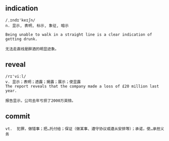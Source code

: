## indication
```
/ˌɪndɪ'keɪʃn/
n. 显示, 表明, 标示, 象征, 暗示

Being unable to walk in a straight line is a clear indication of getting drunk.

无法走直线是醉酒的明显迹象。
```

## reveal
```
/rɪ'viːl/
v. 显示；表明；透露；揭露；展示；使显露
The report reveals that the company made a loss of £20 million last year.

报告显示，公司去年亏损了2000万英镑。
```

## commit
```
vt.  犯罪，做错事；把…托付给；保证（做某事、遵守协议或遵从安排等）；承诺，使…承担义务
```